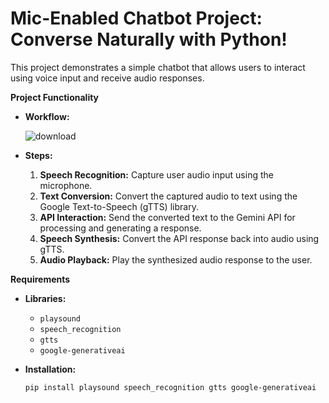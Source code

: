 # Mic-Enabled Chatbot Project: Converse Naturally with Python!

This project demonstrates a simple chatbot that allows users to interact using voice input and receive audio responses. 

**Project Functionality**

* **Workflow:**

  ![download](https://github.com/user-attachments/assets/b6aeea98-f1d8-4627-9598-8a1a58b0d99d)

* **Steps:**
    1. **Speech Recognition:** Capture user audio input using the microphone.
    2. **Text Conversion:** Convert the captured audio to text using the Google Text-to-Speech (gTTS) library.
    3. **API Interaction:** Send the converted text to the Gemini API for processing and generating a response.
    4. **Speech Synthesis:** Convert the API response back into audio using gTTS.
    5. **Audio Playback:** Play the synthesized audio response to the user.

**Requirements**

* **Libraries:**
    * `playsound`
    * `speech_recognition`
    * `gtts` 
    * `google-generativeai`

* **Installation:**
   ```bash
   pip install playsound speech_recognition gtts google-generativeai

